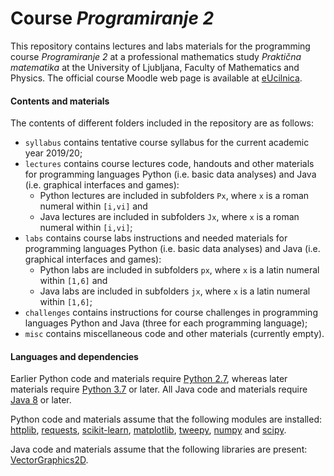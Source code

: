 # Course _Programiranje 2_

This repository contains lectures and labs materials for the programming course _Programiranje 2_ at a professional mathematics study _Praktična matematika_ at the University of Ljubljana, Faculty of Mathematics and Physics. The official course Moodle web page is available at [eUcilnica](https://ucilnica.fmf.uni-lj.si/course/view.php?id=130).

#### Contents and materials

The contents of different folders included in the repository are as follows:

+ `syllabus` contains tentative course syllabus for the current academic year 2019/20;
+ `lectures` contains course lectures code, handouts and other materials for programming languages Python (i.e. basic data analyses) and Java (i.e. graphical interfaces and games):
	+ Python lectures are included in subfolders `Px`, where `x` is a roman numeral within `[i,vi]` and
	+ Java lectures are included in subfolders `Jx`, where `x` is a roman numeral within `[i,vi]`;
+ `labs` contains course labs instructions and needed materials for programming languages Python (i.e. basic data analyses) and Java (i.e. graphical interfaces and games):
	+ Python labs are included in subfolders `px`, where `x` is a latin numeral within `[1,6]` and
	+ Java labs are included in subfolders `jx`, where `x` is a latin numeral within `[1,6]`;
+ `challenges` contains instructions for course challenges in programming languages Python and Java (three for each programming language);
+ `misc` contains miscellaneous code and other materials (currently empty).

#### Languages and dependencies

Earlier Python code and materials require [Python 2.7](https://www.python.org/download/releases/2.7/), whereas later materials require [Python 3.7](https://www.python.org/downloads/release/python-370/) or later. All Java code and materials require [Java 8](https://www.oracle.com/technetwork/java/javase/overview/java8-2100321.html) or later.

Python code and materials assume that the following modules are installed: [httplib](https://docs.python.org/3/library/http.client.html), [requests](http://docs.python-requests.org/en/master/), [scikit-learn](https://scikit-learn.org/stable/), [matplotlib](https://matplotlib.org), [tweepy](http://www.tweepy.org), [numpy](http://www.numpy.org) and [scipy](https://www.scipy.org).

Java code and materials assume that the following libraries are present: [VectorGraphics2D](http://trac.erichseifert.de/vectorgraphics2d/).